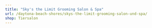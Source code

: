 ```yaml
---
title: "Sky's the Limit Grooming Salon & Spa"
url: /daytona-beach-shores/skys-the-limit-grooming-salon-und-spa/
shop: Tiersalon
---
```

